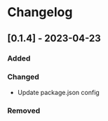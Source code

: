 # Changelog

## [0.1.4] - 2023-04-23

### Added

### Changed
- Update package.json config

### Removed